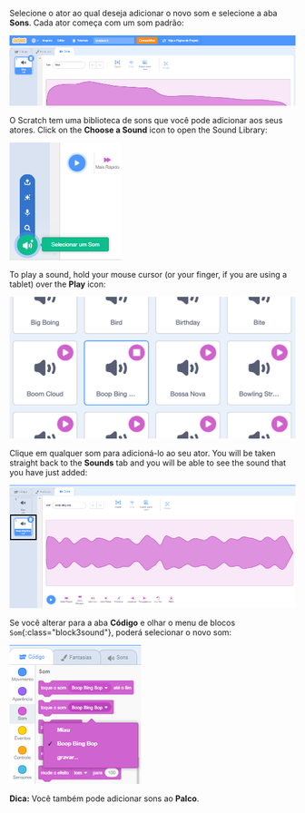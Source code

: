 Selecione o ator ao qual deseja adicionar o novo som e selecione a aba **Sons**. Cada ator começa com um som padrão:

![A aba de Sons aberta no editor Scratch.](images/sound-tab.png)

O Scratch tem uma biblioteca de sons que você pode adicionar aos seus atores. Click on the **Choose a Sound** icon to open the Sound Library:

![The 'Choose a Sound' icon highlighted.](images/choose-a-sound-button.png)

To play a sound, hold your mouse cursor (or your finger, if you are using a tablet) over the **Play** icon:

!['Play' icons.](images/sound-preview.png)

Clique em qualquer som para adicioná-lo ao seu ator. You will be taken straight back to the **Sounds** tab and you will be able to see the sound that you have just added:

![Um som recém-inserido na aba de Sons.](images/new-sound-added.png)

Se você alterar para a aba **Código** e olhar o menu de blocos `Som`{:class="block3sound"}, poderá selecionar o novo som:

![The 'Sound' blocks menu, with the new sound available for use within blocks.](images/new-sound-block.png)

**Dica:** Você também pode adicionar sons ao **Palco**.
